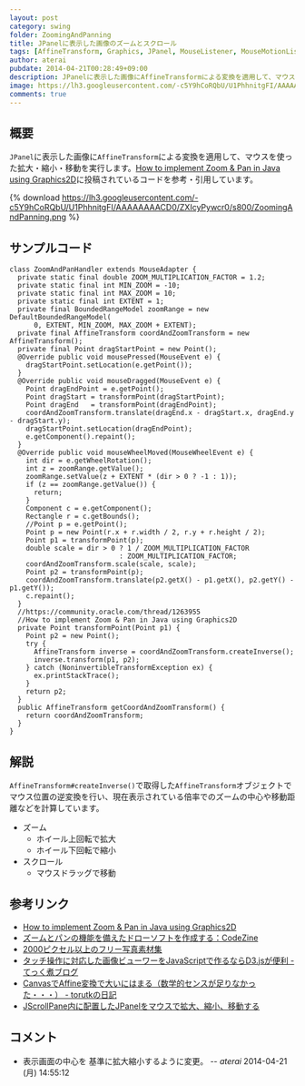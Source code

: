 ```yaml
---
layout: post
category: swing
folder: ZoomingAndPanning
title: JPanelに表示した画像のズームとスクロール
tags: [AffineTransform, Graphics, JPanel, MouseListener, MouseMotionListener, MouseWheelListener]
author: aterai
pubdate: 2014-04-21T00:28:49+09:00
description: JPanelに表示した画像にAffineTransformによる変換を適用して、マウスを使った拡大・縮小・移動を実行します。
image: https://lh3.googleusercontent.com/-c5Y9hCoRQbU/U1PhhnitgFI/AAAAAAAACD0/ZXIcyPywcr0/s800/ZoomingAndPanning.png
comments: true
---
```

## 概要
`JPanel`に表示した画像に`AffineTransform`による変換を適用して、マウスを使った拡大・縮小・移動を実行します。[How to implement Zoom & Pan in Java using Graphics2D](https://community.oracle.com/thread/1263955)に投稿されているコードを参考・引用しています。

{% download https://lh3.googleusercontent.com/-c5Y9hCoRQbU/U1PhhnitgFI/AAAAAAAACD0/ZXIcyPywcr0/s800/ZoomingAndPanning.png %}

## サンプルコード
<pre class="prettyprint"><code>class ZoomAndPanHandler extends MouseAdapter {
  private static final double ZOOM_MULTIPLICATION_FACTOR = 1.2;
  private static final int MIN_ZOOM = -10;
  private static final int MAX_ZOOM = 10;
  private static final int EXTENT = 1;
  private final BoundedRangeModel zoomRange = new DefaultBoundedRangeModel(
      0, EXTENT, MIN_ZOOM, MAX_ZOOM + EXTENT);
  private final AffineTransform coordAndZoomTransform = new AffineTransform();
  private final Point dragStartPoint = new Point();
  @Override public void mousePressed(MouseEvent e) {
    dragStartPoint.setLocation(e.getPoint());
  }
  @Override public void mouseDragged(MouseEvent e) {
    Point dragEndPoint = e.getPoint();
    Point dragStart = transformPoint(dragStartPoint);
    Point dragEnd   = transformPoint(dragEndPoint);
    coordAndZoomTransform.translate(dragEnd.x - dragStart.x, dragEnd.y - dragStart.y);
    dragStartPoint.setLocation(dragEndPoint);
    e.getComponent().repaint();
  }
  @Override public void mouseWheelMoved(MouseWheelEvent e) {
    int dir = e.getWheelRotation();
    int z = zoomRange.getValue();
    zoomRange.setValue(z + EXTENT * (dir &gt; 0 ? -1 : 1));
    if (z == zoomRange.getValue()) {
      return;
    }
    Component c = e.getComponent();
    Rectangle r = c.getBounds();
    //Point p = e.getPoint();
    Point p = new Point(r.x + r.width / 2, r.y + r.height / 2);
    Point p1 = transformPoint(p);
    double scale = dir &gt; 0 ? 1 / ZOOM_MULTIPLICATION_FACTOR
                           : ZOOM_MULTIPLICATION_FACTOR;
    coordAndZoomTransform.scale(scale, scale);
    Point p2 = transformPoint(p);
    coordAndZoomTransform.translate(p2.getX() - p1.getX(), p2.getY() - p1.getY());
    c.repaint();
  }
  //https://community.oracle.com/thread/1263955
  //How to implement Zoom &amp; Pan in Java using Graphics2D
  private Point transformPoint(Point p1) {
    Point p2 = new Point();
    try {
      AffineTransform inverse = coordAndZoomTransform.createInverse();
      inverse.transform(p1, p2);
    } catch (NoninvertibleTransformException ex) {
      ex.printStackTrace();
    }
    return p2;
  }
  public AffineTransform getCoordAndZoomTransform() {
    return coordAndZoomTransform;
  }
}
</code></pre>

## 解説
`AffineTransform#createInverse()`で取得した`AffineTransform`オブジェクトでマウス位置の逆変換を行い、現在表示されている倍率でのズームの中心や移動距離などを計算しています。

- ズーム
    - ホイール上回転で拡大
    - ホイール下回転で縮小
- スクロール
    - マウスドラッグで移動

<!-- dummy comment line for breaking list -->

## 参考リンク
- [How to implement Zoom & Pan in Java using Graphics2D](https://community.oracle.com/thread/1263955)
- [ズームとパンの機能を備えたドローソフトを作成する：CodeZine](http://codezine.jp/article/detail/174)
- [2000ピクセル以上のフリー写真素材集](http://sozai-free.com/)
- [タッチ操作に対応した画像ビューワーをJavaScriptで作るならD3.jsが便利 - てっく煮ブログ](http://tech.nitoyon.com/ja/blog/2013/12/13/touch-viewer/)
- [CanvasでAffine変換で大いにはまる（数学的センスが足りなかった・・・） - torutkの日記](http://d.hatena.ne.jp/torutk/20140415/p1)
- [JScrollPane内に配置したJPanelをマウスで拡大、縮小、移動する](https://ateraimemo.com/Swing/ZoomAndPanPanel.html)

<!-- dummy comment line for breaking list -->

## コメント
- 表示画面の中心を 基準に拡大縮小するように変更。 -- *aterai* 2014-04-21 (月) 14:55:12

<!-- dummy comment line for breaking list -->

